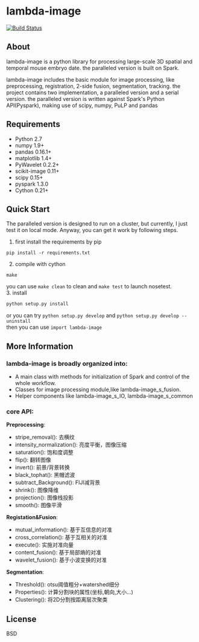 # lambda-image
  
[![Build Status](https://travis-ci.org/septicmk/MEHI.svg)](https://travis-ci.org/septicmk/MEHI)

## About

lambda-image is a python library for processing large-scale 3D spatial and temporal mouse embryo date. the paralleled version is built on Spark.

lambda-image includes the basic module for image processing, like preprocessing, registration, 2-side fusion, segmentation, tracking. the project contains two implementation, a paralleled version and a serial version. the paralleled version is written against Spark's Python API(Pyspark), making use of scipy, numpy, PuLP and pandas

## Requirements

 - Python 2.7
 - numpy 1.9+
 - pandas 0.16.1+
 - matplotlib 1.4+
 - PyWavelet 0.2.2+
 - scikit-image 0.11+
 - scipy 0.15+
 - pyspark 1.3.0
 - Cython 0.21+ 

## Quick Start

The paralleled version is designed to run on a cluster, but currently, I just test it on local mode. Anyway, you can get it work by following steps.  
1. first install the requirements by pip  
```shell
pip install -r requirements.txt
```
2. compile with cython  
```shell
make
```
you can use `make clean` to clean and `make test` to launch nosetest.  
3. install
```python
python setup.py install
```
or you can try `python setup.py develop` and `python setup.py develop --uninstall`  
then you can use `import lambda-image`  

## More Information

### lambda-image is broadly organized into:

- A main class with methods for initialization of Spark and control of the whole workflow.
- Classes for image processing module,like lambda-image\_s\_fusion.
- Helper components like lambda-image\_s\_IO, lambda-image\_s\_common

### core API:

__Preprocessing__:  
- stripe\_removal(): 去横纹
- intensity\_normalization(): 亮度平衡，图像压缩
- saturation(): 饱和度调整   
- flip(): 翻转图像  
- invert(): 前景/背景转换  
- black\_tophat(): 黑帽滤波  
- subtract\_Background(): FIJI减背景  
- shrink(): 图像降维  
- projection(): 图像栈投影
- smooth(): 图像平滑  

__Registation&Fusion__:  
- mutual\_information(): 基于互信息的对准   
- cross\_correlation(): 基于互相关的对准  
- execute(): 实施对准向量  
- content\_fusion(): 基于局部熵的对准  
- wavelet\_fusion(): 基于小波变换的对准  

__Segmentation__:  
- Threshold(): otsu阈值粗分+watershed细分
- Properties(): 计算分割块的属性(坐标,朝向,大小...)
- Clustering(): 将2D分割按距离层次聚类

## License
BSD
